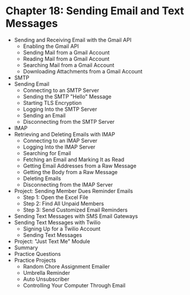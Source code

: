 # Chapter 18: Sending Email and Text Messages
- Sending and Receiving Email with the Gmail API
  - Enabling the Gmail API
  - Sending Mail from a Gmail Account
  - Reading Mail from a Gmail Account
  - Searching Mail from a Gmail Account
  - Downloading Attachments from a Gmail Account
- SMTP
- Sending Email
  - Connecting to an SMTP Server
  - Sending the SMTP "Hello" Message
  - Starting TLS Encryption
  - Logging Into the SMTP Server
  - Sending an Email
  - Disconnecting from the SMTP Server
- IMAP
- Retrieving and Deleting Emails with IMAP
  - Connecting to an IMAP Server
  - Logging Into the IMAP Server
  - Searching for Email
  - Fetching an Email and Marking It as Read
  - Getting Email Addresses from a Raw Message
  - Getting the Body from a Raw Message
  - Deleting Emails
  - Disconnecting from the IMAP Server
- Project: Sending Member Dues Reminder Emails
  - Step 1: Open the Excel File
  - Step 2: Find All Unpaid Members
  - Step 3: Send Customized Email Reminders
- Sending Text Messages with SMS Email Gateways
- Sending Text Messages with Twilio
  - Signing Up for a Twilio Account
  - Sending Text Messages
- Project: "Just Text Me" Module
- Summary
- Practice Questions
- Practice Projects
  - Random Chore Assignment Emailer
  - Umbrella Reminder
  - Auto Unsubscriber
  - Controlling Your Computer Through Email